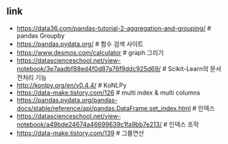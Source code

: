 ## link
- https://data36.com/pandas-tutorial-2-aggregation-and-grouping/ # pandas Groupby
- https://pandas.pydata.org/ # 함수 검색 사이트
- https://www.desmos.com/calculator # graph 그리기
- https://datascienceschool.net/view-notebook/3e7aadbf88ed4f0d87a76f9ddc925d69/ # Scikit-Learn의 문서 전처리 기능
- http://konlpy.org/en/v0.4.4/ # KoNLPy
- https://data-make.tistory.com/126 # multi index & multi columns
- https://pandas.pydata.org/pandas-docs/stable/reference/api/pandas.DataFrame.set_index.html # 인덱스 
- https://datascienceschool.net/view-notebook/a49bde24674a46699639c1fa9bb7e213/ # 인덱스 조작
- https://data-make.tistory.com/139 # 그룹연산
